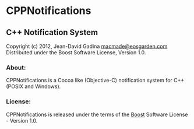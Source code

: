 CPPNotifications
================

C++ Notification System
-----------------------

Copyright (c) 2012, Jean-David Gadina <macmade@eosgarden.com>  
Distributed under the Boost Software License, Version 1.0.

### About:

CPPNotifications is a Cocoa like (Objective-C) notification system for C++ (POSIX and Windows).

### License:

CPPNotifications is released under the terms of the [Boost][1] Software License - Version 1.0.

[1]: http://www.boost.org/LICENSE_1_0.txt   "BOOST"
